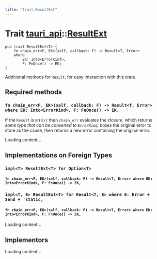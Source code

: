 ```yaml
---
title: "trait.ResultExt"
---
```


# Trait [tauri_api](/docs/api/rust/tauri_api/index.html)::​[ResultExt](/docs/api/rust/tauri_api/)

    pub trait ResultExt<T> {
        fn chain_err<F, EK>(self, callback: F) -> Result<T, Error>
        where
            EK: Into<ErrorKind>,
            F: FnOnce() -> EK;
    }

Additional methods for `Result`, for easy interaction with this crate.

## Required methods

### `fn chain_err<F, EK>(self, callback: F) -> Result<T, Error> where EK: Into<ErrorKind>, F: FnOnce() -> EK,`

If the `Result` is an `Err` then `chain_err` evaluates the closure, which returns _some type that can be converted to `ErrorKind`_, boxes the original error to store as the cause, then returns a new error containing the original error.

Loading content...

## Implementations on Foreign Types

### `impl<T> ResultExt<T> for Option<T>`

#### `fn chain_err<F, EK>(self, callback: F) -> Result<T, Error> where EK: Into<ErrorKind>, F: FnOnce() -> EK,`

### `impl<T, E> ResultExt<T> for Result<T, E> where E: Error + Send + 'static,`

#### `fn chain_err<F, EK>(self, callback: F) -> Result<T, Error> where EK: Into<ErrorKind>, F: FnOnce() -> EK,`

Loading content...

## Implementors

Loading content...

      